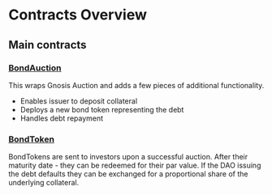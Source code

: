 # Contracts Overview

## Main contracts
### [BondAuction](./bondAuction.md)
This wraps Gnosis Auction and adds a few pieces of additional functionality.
* Enables issuer to deposit collateral
* Deploys a new bond token representing the debt 
* Handles debt repayment

### [BondToken](./bondToken.md)
BondTokens are sent to investors upon a successful auction. After their maturity date - they can be redeemed for their par value. 
If the DAO issuing the debt defaults they can be exchanged for a proportional share of the underlying collateral. 